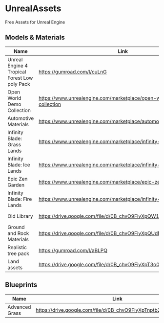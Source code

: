 # UnrealAssets
Free Assets for Unreal Engine

## Models & Materials

| Name          | Link           | Creator  |
| ------------- |----------------| ---------|
| Unreal Engine 4 Tropical Forest Low poly Pack | https://gumroad.com/l/cuLnG                                         | Epic Games |
| Open World Demo Collection                    | https://www.unrealengine.com/marketplace/open-world-demo-collection | Epic Games |
| Automotive Materials                          | https://www.unrealengine.com/marketplace/automotive-material-pack   | Epic Games |
| Infinity Blade: Grass Lands                   | https://www.unrealengine.com/marketplace/infinity-blade-plain-lands | Epic Games |
| Infinity Blade: Ice Lands                     | https://www.unrealengine.com/marketplace/infinity-blade-ice-lands   | Epic Games |
| Epic Zen Garden                               | https://www.unrealengine.com/marketplace/epic-zen-garden            | Epic Games |
| Infinity Blade: Fire Lands                    | https://www.unrealengine.com/marketplace/infinity-blade-fire-lands  | Epic Games |
| Old Library                                   | https://drive.google.com/file/d/0B_chvO9FiyXpQW1ZZlJGNG90QkE/edit   | Alex Gomersall  |
| Ground and Rock Materials                     | https://drive.google.com/file/d/0B_chvO9FiyXpQUdNSmJSZk1GSVE/edit   | Almgp  |
| Realistic tree pack                           | https://gumroad.com/l/aBLPQ                                         | avik244   |
| Land assets                                   | https://drive.google.com/file/d/0B_chvO9FiyXpT3o0cVpQQXVJcXM/edit   | dev666rej    |


## Blueprints

| Name          | Link           | Creator  |
| ------------- |----------------| ---------|
| Advanced Grass                                | https://drive.google.com/file/d/0B_chvO9FiyXpTnptb2tsYUZUb2M/edit  | Epic Games |





